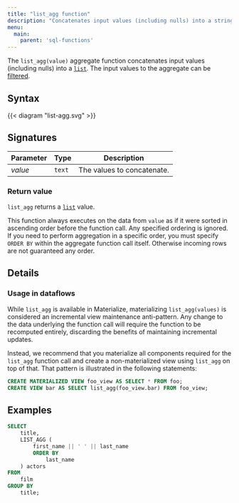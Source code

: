 ```yaml
---
title: "list_agg function"
description: "Concatenates input values (including nulls) into a string."
menu:
  main:
    parent: 'sql-functions'
---
```


The `list_agg(value)` aggregate function concatenates
input values (including nulls) into a [`list`](/sql/types/list).
The input values to the aggregate can be [filtered](../filters).

## Syntax

{{< diagram "list-agg.svg" >}}

## Signatures

Parameter | Type | Description
----------|------|------------
_value_    | `text`  | The values to concatenate.

### Return value

`list_agg` returns a [`list`](/sql/types/list) value.

This function always executes on the data from `value` as if it were sorted in ascending order before the function call. Any specified ordering is
ignored. If you need to perform aggregation in a specific order, you must specify `ORDER BY` within the aggregate function call itself. Otherwise incoming rows are not guaranteed any order.

## Details

### Usage in dataflows

While `list_agg` is available in Materialize, materializing `list_agg(values)`
is considered an incremental view maintenance anti-pattern. Any change to the data
underlying the function call will require the function to be recomputed entirely,
discarding the benefits of maintaining incremental updates.

Instead, we recommend that you materialize all components required for the
`list_agg` function call and create a non-materialized view using `list_agg`
on top of that. That pattern is illustrated in the following statements:

```sql
CREATE MATERIALIZED VIEW foo_view AS SELECT * FROM foo;
CREATE VIEW bar AS SELECT list_agg(foo_view.bar) FROM foo_view;
```

## Examples

```sql
SELECT
    title,
    LIST_AGG (
        first_name || ' ' || last_name
        ORDER BY
            last_name
    ) actors
FROM
    film
GROUP BY
    title;
```
